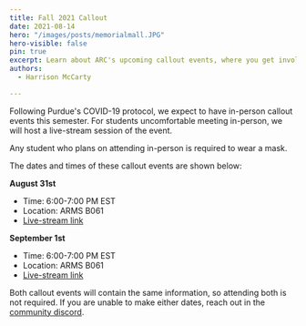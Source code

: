 ```yaml
---
title: Fall 2021 Callout
date: 2021-08-14
hero: "/images/posts/memorialmall.JPG"
hero-visible: false
pin: true
excerpt: Learn about ARC's upcoming callout events, where you get involved in various ongoing projects.
authors:
  - Harrison McCarty

---
```


Following Purdue's COVID-19 protocol, we expect to have in-person callout events this semester. For students uncomfortable meeting in-person, we will host a live-stream session of the event.

Any student who plans on attending in-person is required to wear a mask.

The dates and times of these callout events are shown below:

**August 31st**
- Time: 6:00-7:00 PM EST
- Location: ARMS B061
- [Live-stream link](https://youtu.be/N37JfZOb-0M)

**September 1st**
- Time: 6:00-7:00 PM EST
- Location: ARMS B061
- [Live-stream link](https://youtu.be/dzpwlD_nd5A)

Both callout events will contain the same information, so attending both is not required. If you are unable to make either dates, reach out in the [community discord](https://discord.gg/xPJfDaztvS).